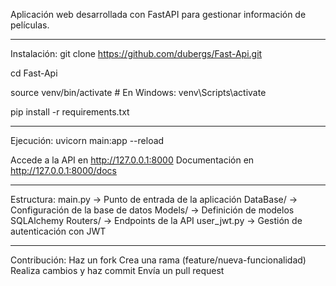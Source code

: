 Aplicación web desarrollada con FastAPI para gestionar información de películas.

--------------------------------------------------------------------------------
Instalación:
git clone https://github.com/dubergs/Fast-Api.git

cd Fast-Api

source venv/bin/activate  # En Windows: venv\Scripts\activate

pip install -r requirements.txt

-------------------------------------------------------------
Ejecución:
uvicorn main:app --reload  

Accede a la API en http://127.0.0.1:8000
Documentación en http://127.0.0.1:8000/docs

-------------------------------------------
Estructura:
main.py → Punto de entrada de la aplicación
DataBase/ → Configuración de la base de datos
Models/ → Definición de modelos SQLAlchemy
Routers/ → Endpoints de la API
user_jwt.py → Gestión de autenticación con JWT

----------------------------------------------
Contribución:
Haz un fork
Crea una rama (feature/nueva-funcionalidad)
Realiza cambios y haz commit
Envía un pull request
